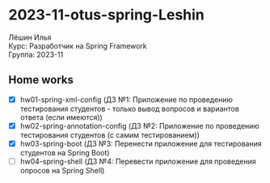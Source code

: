 # 2023-11-otus-spring-Leshin

Лёшин Илья  
Курс: Разработчик на Spring Framework  
Группа: 2023-11

## Home works
- [x] hw01-spring-xml-config (ДЗ №1: Приложение по проведению тестирования студентов - только вывод вопросов и вариантов ответа (если имеются))
- [x] hw02-spring-annotation-config (ДЗ №2: Приложение по проведению тестирования студентов (с самим тестированием))
- [x] hw03-spring-boot (ДЗ №3: Перенести приложение для тестирования студентов на Spring Boot)
- [ ] hw04-spring-shell (ДЗ №4: Перевести приложение для проведения опросов на Spring Shell)